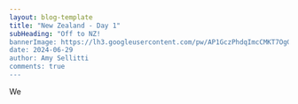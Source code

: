 ```yaml
---
layout: blog-template
title: "New Zealand - Day 1"
subHeading: "Off to NZ!
bannerImage: https://lh3.googleusercontent.com/pw/AP1GczPhdqImcCMKT7OgGIeAuHUpO5U9C5TmqDFzYwv-v6kTWKyPm_9Cx8GJrLOr3MyxsxI_94mjKOsK7vWgWMNsbsH1yz2QaG1CRtMyQb2EtO7ms9hu1ZtH=w2400
date: 2024-06-29
author: Amy Sellitti
comments: true
---
```


We 

<div class="center-image"><img src="" /></div>
<div class="center-image"><img src="" /></div>
<div class="center-image"><img src="" /></div>

<div class="center-image"><img src="" /></div>
<div class="center-image"><img src="" /></div>
<div class="center-image"><img src="" /></div>
<div class="center-image"><img src="" /></div>
<div class="center-image"><img src="" /></div>
<div class="center-image"><img src="" /></div>
<div class="center-image"><img src="" /></div>
<div class="center-image"><img src="" /></div>
<div class="center-image"><img src="" /></div>
<div class="center-image"><img src="" /></div>
<div class="center-image"><img src="" /></div>
<div class="center-image"><img src="" /></div>